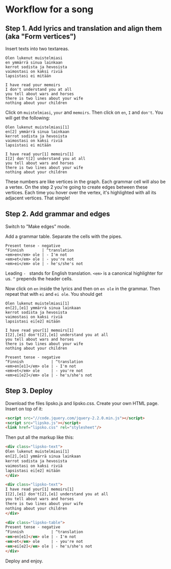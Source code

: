 # Workflow for a song

## Step 1. Add lyrics and translation and align them (aka "Form vertices")

Insert texts into two textareas.

```
Olen lukenut muistelmiasi
en ymmärrä sinua lainkaan
kerrot sodista ja hevosista
vaimostasi on kaksi riviä
lapsistasi ei mitään
```

```
I have read your memoirs
I don't understand you at all
you tell about wars and horses
there is two lines about your wife
nothing about your children
```

Click on `muistelmiasi`, `your` and `memoirs`. Then click on `en`, `I` and `don't`. You will get the following:

```
Olen lukenut muistelmiasi[1]
en[2] ymmärrä sinua lainkaan
kerrot sodista ja hevosista
vaimostasi on kaksi riviä
lapsistasi ei mitään
```

```
I have read your[1] memoirs[1]
I[2] don't[2] understand you at all
you tell about wars and horses
there is two lines about your wife
nothing about your children
```

These numbers are like vertices in the graph. Each grammar cell will also be a vertex. On the step 2 you're going
to create edges between these vertices. Each time you hover over the vertex, it's highlighted with all its adjacent
vertices. That simple!



## Step 2. Add grammar and edges

Switch to "Make edges" mode.

Add a grammar table. Separate the cells with the pipes.

```
Present tense - negative
^Finnish        | ^translation
<em>en</em> ole | - I'm not
<em>et</em> ole | - you're not
<em>ei</em> ole | - he's/she's not
```
Leading `- ` stands for English translation. `<em>` is a canonical highlighter for us.
`^` prepends the header cells.

Now click on `en` inside the lyrics and then on `en ole` in the grammar. Then repeat that with
`ei` and `ei ole`. You should get

```
Olen lukenut muistelmiasi[1]
en[2],[e1] ymmärrä sinua lainkaan
kerrot sodista ja hevosista
vaimostasi on kaksi riviä
lapsistasi ei[e2] mitään
```

```
I have read your[1] memoirs[1]
I[2],[e1] don't[2],[e1] understand you at all
you tell about wars and horses
there is two lines about your wife
nothing about your children
```

```
Present tense - negative
^Finnish            | ^translation
<em>en[e1]</em> ole | - I'm not
<em>et</em> ole     | - you're not
<em>ei[e2]</em> ole | - he's/she's not
```



## Step 3. Deploy

Download the files lipsko.js and lipsko.css. Create your own HTML page. Insert on top of it:
```html
<script src="//code.jquery.com/jquery-2.2.0.min.js"></script>
<script src="lipsko.js"></script>
<link href="lipsko.css" rel="stylesheet"/>
```

Then put all the markup like this:
```html
<div class="lipsko-text">
Olen lukenut muistelmiasi[1]
en[2],[e1] ymmärrä sinua lainkaan
kerrot sodista ja hevosista
vaimostasi on kaksi riviä
lapsistasi ei[e2] mitään
</div>

<div class="lipsko-text">
I have read your[1] memoirs[1]
I[2],[e1] don't[2],[e1] understand you at all
you tell about wars and horses
there is two lines about your wife
nothing about your children
</div>

<div class="lipsko-table">
Present tense - negative
^Finnish            | ^translation
<em>en[e1]</em> ole | - I'm not
<em>et</em> ole     | - you're not
<em>ei[e2]</em> ole | - he's/she's not
</div>
```

Deploy and enjoy.
